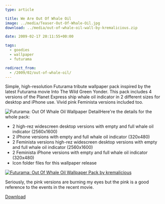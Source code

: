 ```yaml
---
type: article

title: We Are Out Of Whale Oil
image: ../media/Teaser-Out-Of-Whale-Oil.jpg
download: ../media/out-of-whale-oil-wall-by-kremalicious.zip

date: 2009-02-17 20:11:55+00:00

tags:
  - goodies
  - wallpaper
  - futurama

redirect_from:
  - /2009/02/out-of-whale-oil/
---
```


Simple, high-resolution Futurama tribute wallpaper pack inspired by the latest Futurama movie Into The Wild Green Yonder. This pack includes 4 versions of the Planet Express ship whale oil indicator in 2 different sizes for desktop and iPhone use. Vivid pink Feminista versions included too.

![Futurama: Out Of Whale Oil Wallpaper Detail](../media/out_of_whale_oil_detail.png)Here're the details for the whole pack:

- 2 high-rez widescreen desktop versions with empty and full whale oil indicator (2560x1600)
- 2 iPhone versions with empty and full whale oil indicator (320x480)
- 2 Feminista versions high-rez widescreen desktop versions with empty and full whale oil indicator (2560x1600)
- 2 Feminista iPhone versions with empty and full whale oil indicator (320x480)
- Icon folder files for this wallpaper release

[![Futurama: Out Of Whale Oil Wallpaper Pack by kremalicious](../media/out-of-whale-oil-overview.png)](http://www.kremalicious.com/goodies/#wall)

Seriously, the pink versions are burning my eyes but the pink is a good reference to the events in the recent movie.

<p class="content-download">
    <a class="icon-download" href="../media/out-of-whale-oil-wall-by-kremalicious.zip">Download</a>
</p>
